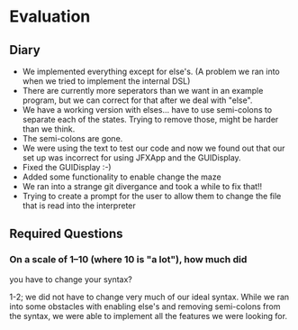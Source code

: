 # Evaluation

## Diary

* We implemented everything except for else's. (A problem we ran into when we tried to implement the internal DSL)
* There are currently more seperators than we want in an example program, but we can correct for that after we deal with "else".
* We have a working version with elses... have to use semi-colons to separate each of the states. Trying to remove those, might be harder than we think.
* The semi-colons are gone.
* We were using the text to test our code and now we found out that our set up was incorrect for using JFXApp and the GUIDisplay.
* Fixed the GUIDisplay :-)
* Added some functionality to enable change the maze
* We ran into a strange git divergance and took a while to fix that!!
* Trying to create a prompt for the user to allow them to change the file that is read into the interpreter

## Required Questions
### On a scale of 1–10 (where 10 is "a lot"), how much did
you have to change your syntax? 

1-2; we did not have to change very much of our ideal syntax. While we ran into some obstacles with enabling else's and removing semi-colons from the syntax, we were able to implement all the features we were looking for.